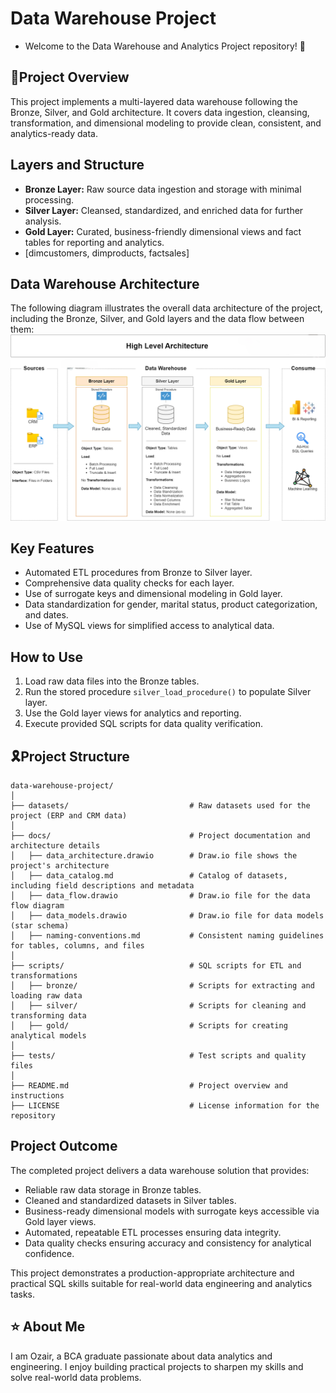 # Data Warehouse Project
- Welcome to the Data Warehouse and Analytics Project repository! 🚀
## 🧾Project Overview
This project implements a multi-layered data warehouse following the Bronze, Silver, and Gold architecture. It covers data ingestion, cleansing, transformation, and dimensional modeling to provide clean, consistent, and analytics-ready data.

## Layers and Structure
- **Bronze Layer:** Raw source data ingestion and storage with minimal processing.
- **Silver Layer:** Cleansed, standardized, and enriched data for further analysis.
- **Gold Layer:** Curated, business-friendly dimensional views and fact tables for reporting and analytics.
- [dimcustomers, dimproducts, factsales]

## Data Warehouse Architecture

The following diagram illustrates the overall data architecture of the project, including the Bronze, Silver, and Gold layers and the data flow between them:
![Data Warehouse Architecture](https://github.com/ozaairrr/sql-datawarehouse-project/blob/a3ee8cd032fc6667783eceb8328a75c2270a695f/docs/data_architecture.png)

## Key Features
- Automated ETL procedures from Bronze to Silver layer.
- Comprehensive data quality checks for each layer.
- Use of surrogate keys and dimensional modeling in Gold layer.
- Data standardization for gender, marital status, product categorization, and dates.
- Use of MySQL views for simplified access to analytical data.

## How to Use
1. Load raw data files into the Bronze tables.
2. Run the stored procedure `silver_load_procedure()` to populate Silver layer.
3. Use the Gold layer views for analytics and reporting.
4. Execute provided SQL scripts for data quality verification.

## 🎗️Project Structure
```
data-warehouse-project/
│
├── datasets/                           # Raw datasets used for the project (ERP and CRM data)
│
├── docs/                               # Project documentation and architecture details
│   ├── data_architecture.drawio        # Draw.io file shows the project's architecture
│   ├── data_catalog.md                 # Catalog of datasets, including field descriptions and metadata
│   ├── data_flow.drawio                # Draw.io file for the data flow diagram
│   ├── data_models.drawio              # Draw.io file for data models (star schema)
│   ├── naming-conventions.md           # Consistent naming guidelines for tables, columns, and files
│
├── scripts/                            # SQL scripts for ETL and transformations
│   ├── bronze/                         # Scripts for extracting and loading raw data
│   ├── silver/                         # Scripts for cleaning and transforming data
│   ├── gold/                           # Scripts for creating analytical models
│
├── tests/                              # Test scripts and quality files
│
├── README.md                           # Project overview and instructions
├── LICENSE                             # License information for the repository
```

## Project Outcome
The completed project delivers a data warehouse solution that provides:

- Reliable raw data storage in Bronze tables.
- Cleaned and standardized datasets in Silver tables.
- Business-ready dimensional models with surrogate keys accessible via Gold layer views.
- Automated, repeatable ETL processes ensuring data integrity.
- Data quality checks ensuring accuracy and consistency for analytical confidence.

This project demonstrates a production-appropriate architecture and practical SQL skills suitable for real-world data engineering and analytics tasks.

## ⭐ About Me
I am Ozair, a BCA graduate passionate about data analytics and engineering. I enjoy building practical projects to sharpen my skills and solve real-world data problems.


